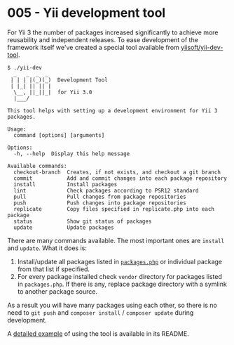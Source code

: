 # 005 - Yii development tool

For Yii 3 the number of packages increased significantly to achieve more reusability and independent releases.
To ease development of the framework itself we've created a special tool available from [yiisoft/yii-dev-tool](https://github.com/yiisoft/yii-dev-tool).

```
$ ./yii-dev
  _   _  _  _
 | | | |(_)(_)  Development Tool
 | |_| || || |
  \__, ||_||_|  for Yii 3.0
  |___/

This tool helps with setting up a development environment for Yii 3 packages.

Usage:
  command [options] [arguments]

Options:
  -h, --help  Display this help message

Available commands:
  checkout-branch  Creates, if not exists, and checkout a git branch
  commit           Add and commit changes into each package repository
  install          Install packages
  lint             Check packages according to PSR12 standard
  pull             Pull changes from package repositories
  push             Push changes into package repositories
  replicate        Copy files specified in replicate.php into each package
  status           Show git status of packages
  update           Update packages
```

There are many commands available. The most important ones are `install` and `update`. What it does is:

1. Install/update all packages listed in [`packages.php`](https://github.com/yiisoft/yii-dev-tool/blob/master/packages.php)
   or individual package from that list if specified.
2. For every package installed check `vendor` directory for packages listed in `packages.php`.
   If there is any, replace package directory with a symlink to another package source.

As a result you will have many packages using each other, so there is no need to `git push` and `composer install` / `composer update`
during development.

A [detailed example](https://github.com/yiisoft/yii-dev-tool#usage-example) of using the tool is available in its README.
